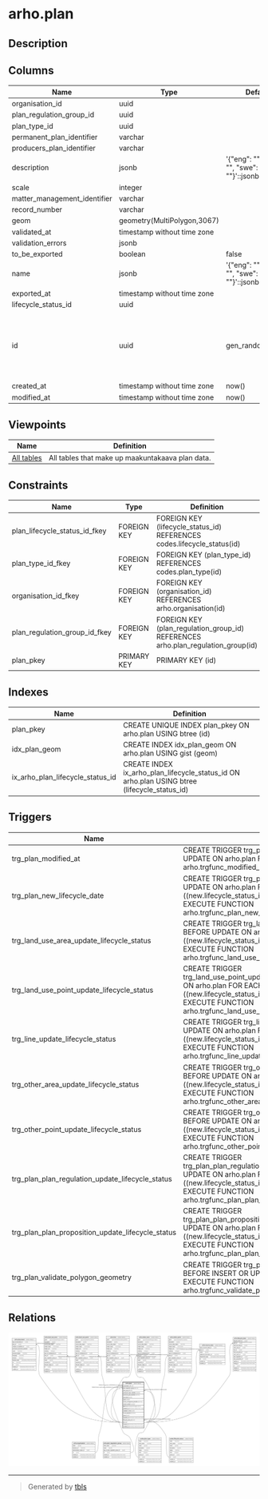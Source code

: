 # arho.plan

## Description

## Columns

| Name | Type | Default | Nullable | Children | Parents | Comment |
| ---- | ---- | ------- | -------- | -------- | ------- | ------- |
| organisation_id | uuid |  | false |  | [arho.organisation](arho.organisation.md) |  |
| plan_regulation_group_id | uuid |  | true |  | [arho.plan_regulation_group](arho.plan_regulation_group.md) |  |
| plan_type_id | uuid |  | false |  | [codes.plan_type](codes.plan_type.md) |  |
| permanent_plan_identifier | varchar |  | true |  |  |  |
| producers_plan_identifier | varchar |  | true |  |  |  |
| description | jsonb | '{"eng": "", "fin": "", "swe": ""}'::jsonb | false |  |  |  |
| scale | integer |  | true |  |  |  |
| matter_management_identifier | varchar |  | true |  |  |  |
| record_number | varchar |  | true |  |  |  |
| geom | geometry(MultiPolygon,3067) |  | false |  |  |  |
| validated_at | timestamp without time zone |  | true |  |  |  |
| validation_errors | jsonb |  | true |  |  |  |
| to_be_exported | boolean | false | false |  |  |  |
| name | jsonb | '{"eng": "", "fin": "", "swe": ""}'::jsonb | false |  |  |  |
| exported_at | timestamp without time zone |  | true |  |  |  |
| lifecycle_status_id | uuid |  | false |  | [codes.lifecycle_status](codes.lifecycle_status.md) |  |
| id | uuid | gen_random_uuid() | false | [arho.document](arho.document.md) [arho.land_use_area](arho.land_use_area.md) [arho.land_use_point](arho.land_use_point.md) [arho.line](arho.line.md) [arho.other_area](arho.other_area.md) [arho.other_point](arho.other_point.md) [arho.source_data](arho.source_data.md) [arho.lifecycle_date](arho.lifecycle_date.md) |  |  |
| created_at | timestamp without time zone | now() | false |  |  |  |
| modified_at | timestamp without time zone | now() | false |  |  |  |

## Viewpoints

| Name | Definition |
| ---- | ---------- |
| [All tables](viewpoint-0.md) | All tables that make up maakuntakaava plan data. |

## Constraints

| Name | Type | Definition |
| ---- | ---- | ---------- |
| plan_lifecycle_status_id_fkey | FOREIGN KEY | FOREIGN KEY (lifecycle_status_id) REFERENCES codes.lifecycle_status(id) |
| plan_type_id_fkey | FOREIGN KEY | FOREIGN KEY (plan_type_id) REFERENCES codes.plan_type(id) |
| organisation_id_fkey | FOREIGN KEY | FOREIGN KEY (organisation_id) REFERENCES arho.organisation(id) |
| plan_regulation_group_id_fkey | FOREIGN KEY | FOREIGN KEY (plan_regulation_group_id) REFERENCES arho.plan_regulation_group(id) |
| plan_pkey | PRIMARY KEY | PRIMARY KEY (id) |

## Indexes

| Name | Definition |
| ---- | ---------- |
| plan_pkey | CREATE UNIQUE INDEX plan_pkey ON arho.plan USING btree (id) |
| idx_plan_geom | CREATE INDEX idx_plan_geom ON arho.plan USING gist (geom) |
| ix_arho_plan_lifecycle_status_id | CREATE INDEX ix_arho_plan_lifecycle_status_id ON arho.plan USING btree (lifecycle_status_id) |

## Triggers

| Name | Definition |
| ---- | ---------- |
| trg_plan_modified_at | CREATE TRIGGER trg_plan_modified_at BEFORE INSERT OR UPDATE ON arho.plan FOR EACH ROW EXECUTE FUNCTION arho.trgfunc_modified_at() |
| trg_plan_new_lifecycle_date | CREATE TRIGGER trg_plan_new_lifecycle_date BEFORE UPDATE ON arho.plan FOR EACH ROW WHEN ((new.lifecycle_status_id <> old.lifecycle_status_id)) EXECUTE FUNCTION arho.trgfunc_plan_new_lifecycle_date() |
| trg_land_use_area_update_lifecycle_status | CREATE TRIGGER trg_land_use_area_update_lifecycle_status BEFORE UPDATE ON arho.plan FOR EACH ROW WHEN ((new.lifecycle_status_id <> old.lifecycle_status_id)) EXECUTE FUNCTION arho.trgfunc_land_use_area_update_lifecycle_status() |
| trg_land_use_point_update_lifecycle_status | CREATE TRIGGER trg_land_use_point_update_lifecycle_status BEFORE UPDATE ON arho.plan FOR EACH ROW WHEN ((new.lifecycle_status_id <> old.lifecycle_status_id)) EXECUTE FUNCTION arho.trgfunc_land_use_point_update_lifecycle_status() |
| trg_line_update_lifecycle_status | CREATE TRIGGER trg_line_update_lifecycle_status BEFORE UPDATE ON arho.plan FOR EACH ROW WHEN ((new.lifecycle_status_id <> old.lifecycle_status_id)) EXECUTE FUNCTION arho.trgfunc_line_update_lifecycle_status() |
| trg_other_area_update_lifecycle_status | CREATE TRIGGER trg_other_area_update_lifecycle_status BEFORE UPDATE ON arho.plan FOR EACH ROW WHEN ((new.lifecycle_status_id <> old.lifecycle_status_id)) EXECUTE FUNCTION arho.trgfunc_other_area_update_lifecycle_status() |
| trg_other_point_update_lifecycle_status | CREATE TRIGGER trg_other_point_update_lifecycle_status BEFORE UPDATE ON arho.plan FOR EACH ROW WHEN ((new.lifecycle_status_id <> old.lifecycle_status_id)) EXECUTE FUNCTION arho.trgfunc_other_point_update_lifecycle_status() |
| trg_plan_plan_regulation_update_lifecycle_status | CREATE TRIGGER trg_plan_plan_regulation_update_lifecycle_status BEFORE UPDATE ON arho.plan FOR EACH ROW WHEN ((new.lifecycle_status_id <> old.lifecycle_status_id)) EXECUTE FUNCTION arho.trgfunc_plan_plan_regulation_update_lifecycle_status() |
| trg_plan_plan_proposition_update_lifecycle_status | CREATE TRIGGER trg_plan_plan_proposition_update_lifecycle_status BEFORE UPDATE ON arho.plan FOR EACH ROW WHEN ((new.lifecycle_status_id <> old.lifecycle_status_id)) EXECUTE FUNCTION arho.trgfunc_plan_plan_proposition_update_lifecycle_status() |
| trg_plan_validate_polygon_geometry | CREATE TRIGGER trg_plan_validate_polygon_geometry BEFORE INSERT OR UPDATE ON arho.plan FOR EACH ROW EXECUTE FUNCTION arho.trgfunc_validate_polygon_geometry() |

## Relations

![er](arho.plan.svg)

---

> Generated by [tbls](https://github.com/k1LoW/tbls)
